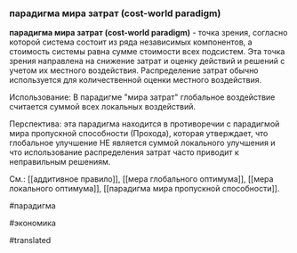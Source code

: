 ### парадигма мира затрат (cost-world paradigm)

**парадигма мира затрат (cost-world paradigm)** - точка зрения, согласно которой система состоит из ряда независимых компонентов, а стоимость системы равна сумме стоимости всех подсистем. Эта точка зрения направлена на снижение затрат и оценку действий и решений с учетом их местного воздействия. Распределение затрат обычно используется для количественной оценки местного воздействия.

Использование: В парадигме "мира затрат" глобальное воздействие считается суммой всех локальных воздействий.

Перспектива: эта парадигма находится в противоречии с парадигмой мира пропускной способности (Прохода), которая утверждает, что глобальное улучшение НЕ является суммой локального улучшения и что использование распределения затрат часто приводит к неправильным решениям.

См.: [[аддитивное правило]], [[мера глобального оптимума]], [[мера локального оптимума]], [[парадигма мира пропускной способности]].

#парадигма

#экономика

#translated

